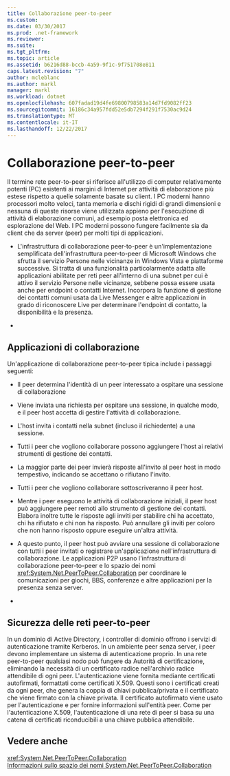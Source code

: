 ```yaml
---
title: Collaborazione peer-to-peer
ms.custom: 
ms.date: 03/30/2017
ms.prod: .net-framework
ms.reviewer: 
ms.suite: 
ms.tgt_pltfrm: 
ms.topic: article
ms.assetid: b6216d88-bccb-4a59-9f1c-9f751708e811
caps.latest.revision: "7"
author: mcleblanc
ms.author: markl
manager: markl
ms.workload: dotnet
ms.openlocfilehash: 607fadad19d4fe69800798583a14d7fd9082ff23
ms.sourcegitcommit: 16186c34a957fdd52e5db7294f291f7530ac9d24
ms.translationtype: MT
ms.contentlocale: it-IT
ms.lasthandoff: 12/22/2017
---
```

# <a name="peer-to-peer-collaboration"></a>Collaborazione peer-to-peer
Il termine rete peer-to-peer si riferisce all'utilizzo di computer relativamente potenti (PC) esistenti ai margini di Internet per attività di elaborazione più estese rispetto a quelle solamente basate su client. I PC moderni hanno processori molto veloci, tanta memoria e dischi rigidi di grandi dimensioni e nessuna di queste risorse viene utilizzata appieno per l'esecuzione di attività di elaborazione comuni, ad esempio posta elettronica ed esplorazione del Web. I PC moderni possono fungere facilmente sia da client che da server (peer) per molti tipi di applicazioni.  
  
-   L'infrastruttura di collaborazione peer-to-peer è un'implementazione semplificata dell'infrastruttura peer-to-peer di Microsoft Windows che sfrutta il servizio Persone nelle vicinanze in Windows Vista e piattaforme successive. Si tratta di una funzionalità particolarmente adatta alle applicazioni abilitate per reti peer all'interno di una subnet per cui è attivo il servizio Persone nelle vicinanze, sebbene possa essere usata anche per endpoint o contatti Internet. Incorpora la funzione di gestione dei contatti comuni usata da Live Messenger e altre applicazioni in grado di riconoscere Live per determinare l'endpoint di contatto, la disponibilità e la presenza.  
  
-  
  
## <a name="collaboration-applications"></a>Applicazioni di collaborazione  
 Un'applicazione di collaborazione peer-to-peer tipica include i passaggi seguenti:  
  
-   Il peer determina l'identità di un peer interessato a ospitare una sessione di collaborazione  
  
-   Viene inviata una richiesta per ospitare una sessione, in qualche modo, e il peer host accetta di gestire l'attività di collaborazione.  
  
-   L'host invita i contatti nella subnet (incluso il richiedente) a una sessione.  
  
-   Tutti i peer che vogliono collaborare possono aggiungere l'host ai relativi strumenti di gestione dei contatti.  
  
-   La maggior parte dei peer invierà risposte all'invito al peer host in modo tempestivo, indicando se accettano o rifiutano l'invito.  
  
-   Tutti i peer che vogliono collaborare sottoscriveranno il peer host.  
  
-   Mentre i peer eseguono le attività di collaborazione iniziali, il peer host può aggiungere peer remoti allo strumento di gestione dei contatti. Elabora inoltre tutte le risposte agli inviti per stabilire chi ha accettato, chi ha rifiutato e chi non ha risposto.  Può annullare gli inviti per coloro che non hanno risposto oppure eseguire un'altra attività.  
  
-   A questo punto, il peer host può avviare una sessione di collaborazione con tutti i peer invitati o registrare un'applicazione nell'infrastruttura di collaborazione.  Le applicazioni P2P usano l'infrastruttura di collaborazione peer-to-peer e lo spazio dei nomi <xref:System.Net.PeerToPeer.Collaboration> per coordinare le comunicazioni per giochi, BBS, conferenze e altre applicazioni per la presenza senza server.  
  
-  
  
## <a name="peer-to-peer-networking-security"></a>Sicurezza delle reti peer-to-peer  
 In un dominio di Active Directory, i controller di dominio offrono i servizi di autenticazione tramite Kerberos. In un ambiente peer senza server, i peer devono implementare un sistema di autenticazione proprio. In una rete peer-to-peer qualsiasi nodo può fungere da Autorità di certificazione, eliminando la necessità di un certificato radice nell'archivio radice attendibile di ogni peer. L'autenticazione viene fornita mediante certificati autofirmati, formattati come certificati X.509. Questi sono i certificati creati da ogni peer, che genera la coppia di chiavi pubblica/privata e il certificato che viene firmato con la chiave privata. Il certificato autofirmato viene usato per l'autenticazione e per fornire informazioni sull'entità peer. Come per l'autenticazione X.509, l'autenticazione di una rete di peer si basa su una catena di certificati riconducibili a una chiave pubblica attendibile.  
  
## <a name="see-also"></a>Vedere anche  
 <xref:System.Net.PeerToPeer.Collaboration>  
 [Informazioni sullo spazio dei nomi System.Net.PeerToPeer.Collaboration](../../../docs/framework/network-programming/about-the-system-net-peertopeer-collaboration-namespace.md)
